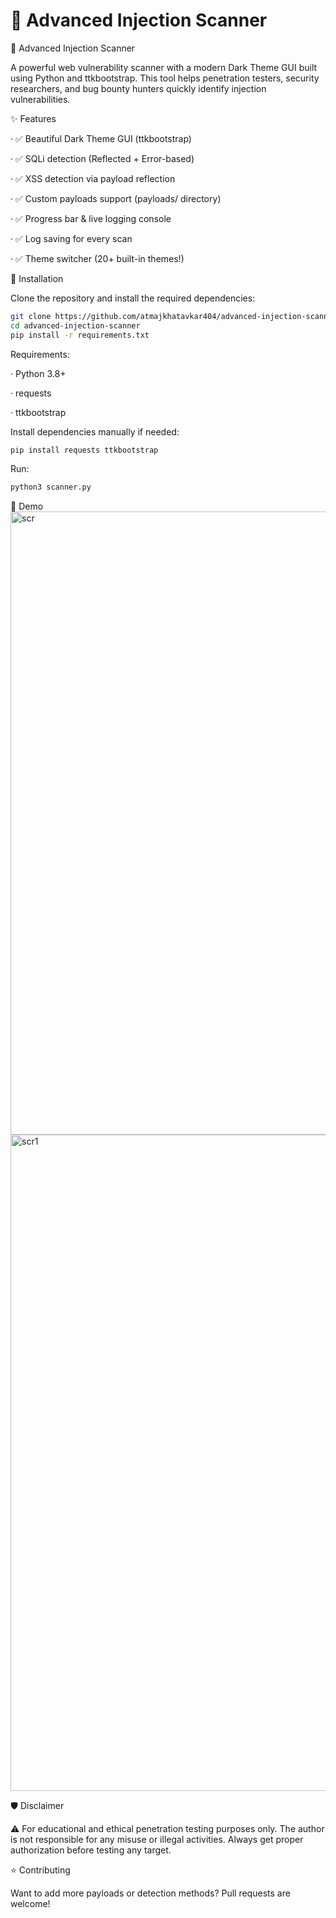 # 💉 Advanced Injection Scanner 
🚀 Advanced Injection Scanner

A powerful web vulnerability scanner with a modern Dark Theme GUI built using Python and ttkbootstrap. This tool helps penetration testers, security researchers, and bug bounty hunters quickly identify injection vulnerabilities.

✨ Features

· ✅ Beautiful Dark Theme GUI (ttkbootstrap)

· ✅ SQLi detection (Reflected + Error-based)

· ✅ XSS detection via payload reflection

· ✅ Custom payloads support (payloads/ directory)

· ✅ Progress bar & live logging console

· ✅ Log saving for every scan

· ✅ Theme switcher (20+ built-in themes!)

🚀 Installation

Clone the repository and install the required dependencies:

```bash
git clone https://github.com/atmajkhatavkar404/advanced-injection-scanner.git
cd advanced-injection-scanner
pip install -r requirements.txt
```

Requirements:

· Python 3.8+

· requests

· ttkbootstrap

Install dependencies manually if needed:

```bash
pip install requests ttkbootstrap
```
Run:
```bash
python3 scanner.py
```
📸 Demo
<img width="1919" height="997" alt="scr" src="https://github.com/user-attachments/assets/38b2dcf2-c229-46f2-987d-1df179c17291" />
<img width="1919" height="1050" alt="scr1" src="https://github.com/user-attachments/assets/2bd5d1d5-6e05-4186-96ea-39fecdc0cab4" />



🛡️ Disclaimer

⚠️ For educational and ethical penetration testing purposes only. The author is not responsible for any misuse or illegal activities. Always get proper authorization before testing any target.

⭐ Contributing

Want to add more payloads or detection methods? Pull requests are welcome!
